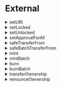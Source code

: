 
External
========
  
<details>
  
<summary>setURI</summary>

  
  
**Implicit args**

```rust
syscall_ptr(felt*)
pedersen_ptr(HashBuiltin*)
bitwise_ptr(BitwiseBuiltin*)
range_check_ptr
```  
  
**Explicit args**

```rust

```  
  
**Returns**

```rust

```  
</details>
  
<details>
  
<summary>setLocked</summary>

  
  
**Implicit args**

```rust
syscall_ptr(felt*)
pedersen_ptr(HashBuiltin*)
range_check_ptr
```  
  
**Explicit args**

```rust
id(Uint256)
```  
  
**Returns**

```rust

```  
</details>
  
<details>
  
<summary>setUnlocked</summary>

  
  
**Implicit args**

```rust
syscall_ptr(felt*)
pedersen_ptr(HashBuiltin*)
range_check_ptr
```  
  
**Explicit args**

```rust
id(Uint256)
```  
  
**Returns**

```rust

```  
</details>
  
<details>
  
<summary>setApprovalForAll</summary>

  
  
**Implicit args**

```rust
syscall_ptr(felt*)
pedersen_ptr(HashBuiltin*)
range_check_ptr
```  
  
**Explicit args**

```rust
operator(felt)
approved(felt)
```  
  
**Returns**

```rust

```  
</details>
  
<details>
  
<summary>safeTransferFrom</summary>

  
  
**Implicit args**

```rust
syscall_ptr(felt*)
pedersen_ptr(HashBuiltin*)
range_check_ptr
```  
  
**Explicit args**

```rust

```  
  
**Returns**

```rust

```  
</details>
  
<details>
  
<summary>safeBatchTransferFrom</summary>

  
  
**Implicit args**

```rust
syscall_ptr(felt*)
pedersen_ptr(HashBuiltin*)
range_check_ptr
```  
  
**Explicit args**

```rust

```  
  
**Returns**

```rust

```  
</details>
  
<details>
  
<summary>mint</summary>

  
  
**Implicit args**

```rust
syscall_ptr(felt*)
pedersen_ptr(HashBuiltin*)
range_check_ptr
```  
  
**Explicit args**

```rust

```  
  
**Returns**

```rust

```  
</details>
  
<details>
  
<summary>mintBatch</summary>

  
  
**Implicit args**

```rust
syscall_ptr(felt*)
pedersen_ptr(HashBuiltin*)
range_check_ptr
```  
  
**Explicit args**

```rust

```  
  
**Returns**

```rust

```  
</details>
  
<details>
  
<summary>burn</summary>

  
  
**Implicit args**

```rust
syscall_ptr(felt*)
pedersen_ptr(HashBuiltin*)
range_check_ptr
```  
  
**Explicit args**

```rust
from_(felt)
id(Uint256)
amount(Uint256)
```  
  
**Returns**

```rust

```  
</details>
  
<details>
  
<summary>burnBatch</summary>

  
  
**Implicit args**

```rust
syscall_ptr(felt*)
pedersen_ptr(HashBuiltin*)
range_check_ptr
```  
  
**Explicit args**

```rust

```  
  
**Returns**

```rust

```  
</details>
  
<details>
  
<summary>transferOwnership</summary>

  
  
**Implicit args**

```rust
syscall_ptr(felt*)
pedersen_ptr(HashBuiltin*)
range_check_ptr
```  
  
**Explicit args**

```rust
newOwner(felt)
```  
  
**Returns**

```rust

```  
</details>
  
<details>
  
<summary>renounceOwnership</summary>

  
  
**Implicit args**

```rust
syscall_ptr(felt*)
pedersen_ptr(HashBuiltin*)
range_check_ptr
```  
  
**Explicit args**

```rust

```  
  
**Returns**

```rust

```  
</details>
